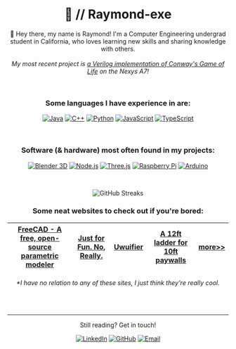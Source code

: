 <h1 align = "center"><b>🍜 // Raymond-exe</b></h1>

<p align="center">👋 Hey there, my name is Raymond! I'm a Computer Engineering undergrad student in California, who loves learning new skills and sharing knowledge with others.<br><br><em>My most recent project is <a href='https://github.com/Raymond-exe/Conway.v'>a Verilog implementation of Conway's Game of Life</a> on the Nexys A7!</em></p>

<br>

<!-- ## Programming Languages -->
<h3 align="center">Some languages I have experience in are:</h3>
<p align="center">
  <a href="https://github.com/Raymond-exe?tab=repositories&language=java"><img alt="Java" src="https://img.shields.io/badge/Java-F80000?style=for-the-badge&logo=openjdk&logoColor=white"></a>
  <a href="https://cplusplus.com"><img alt="C++" src="https://img.shields.io/badge/C%2B%2B-00599C?style=for-the-badge&logo=cplusplus&logoColor=white"></a>
  <a href="https://www.python.org"><img alt="Python" src="https://img.shields.io/badge/Python-yellow?style=for-the-badge&logo=Python&logoColor=white"></a>
  <a href="https://github.com/Raymond-exe?tab=repositories&language=javascript"><img alt="JavaScript" src="https://img.shields.io/badge/JavaScript-limegreen?style=for-the-badge&logo=javascript&logoColor=white"></a>
  <a href="https://www.typescriptlang.org"><img alt="TypeScript" src="https://img.shields.io/badge/TypeScript-3178C6?style=for-the-badge&logo=typescript&logoColor=white"></a>
</p>

<br>

<!-- ## Technologies -->

<h3 align="center">Software (& hardware) most often found in my projects:</h3>
<p align="center">
  <a href="https://www.blender.org"><img alt="Blender 3D" src="https://img.shields.io/badge/Blender_3D-F5792A?style=for-the-badge&logo=blender&logoColor=white"></a>
  <a href="https://nodejs.org"><img alt="Node.js" src="https://img.shields.io/badge/Node.js-339933?style=for-the-badge&logo=node.js&logoColor=white"></a>
  <a href="https://threejs.org"><img alt="Three.js" src="https://img.shields.io/badge/Three.js-FFFFFF?style=for-the-badge&logo=three.js&logoColor=black"></a>
  <a href="https://www.raspberrypi.org"><img alt="Raspberry Pi" src="https://img.shields.io/badge/Raspberry_Pi-A22846?style=for-the-badge&logo=raspberrypi&logoColor=white"></a>
  <a href="https://www.arduino.cc"><img alt="Arduino" src="https://img.shields.io/badge/Arduino-00979D?style=for-the-badge&logo=arduino&logoColor=white"></a>
</p>

<br>

<!-- - [imaginefun.net developer](https://imaginefun.net)
- [CPP UAV Laboratory]()
- more stuff idk -->

<!--

<details>
<summary><b>Active Projects</b></summary>

###### My currently active project is:

## **`Building an Electric Skateboard`**
##### *courtesy of CPP SIIL Maker Studio*

| | |
|-|-|
| **Started:** | November 2022 |
| **Status:**  | In Assembly |

Progress:
- [x] Design
- [ ] Assembly
- [ ] Testing

</details>

-->


<!-- Git Contributions Streak -->
<p align="center">
  <img alt="GitHub Streaks" src="https://streak-stats.demolab.com/?user=Raymond-exe&theme=darcula">
</p>

<center>

<!--- Stats & Top Languages -->
<!-- | ![img](https://github-readme-stats.vercel.app/api?username=raymond-exe&hide=stars&count_private=true&show_icons=true&theme=darcula) | ![img](https://github-readme-stats.vercel.app/api/top-langs/?username=raymond-exe&layout=compact&count_private=true&theme=darcula) |
| - | - | <br> -->

<h3 align="center">Some neat websites to check out if you're bored:</h3>

| [FreeCAD - A free, open-source parametric modeler](https://github.com/FreeCAD/FreeCAD)| [Just for Fun. No, Really.](https://justforfunnoreally.dev) | [Uwuifier](https://github.com/Schotsl/Uwuifier) | [A 12ft ladder for 10ft paywalls](https://12ft.io) | [more>>](https://github.com/stars/Raymond-exe/lists/other-cool-projects)
| --- | --- | --- | --- | --- |

###### **I have no relation to any of these sites, I just think they're really cool.*
</center>

<br>

---

<p align="center">Still reading? Get in touch!</p>
<p align="center">
  <a href="https://www.linkedin.com/in/raymond-exe"><img alt="LinkedIn" src="https://img.shields.io/badge/LinkedIn-0A66C2?style=for-the-badge&logo=linkedin&logoColor=white"></a>
  <a href="https://github.com/raymond-exe"><img alt="GitHub" src="https://img.shields.io/badge/GitHub-181717?style=for-the-badge&logo=github&logoColor=white"></a>
  <a href="mailto:raymondwong.exe@gmail.com"><img alt="Email" src="https://img.shields.io/badge/Email-EA4335?style=for-the-badge&logo=gmail&logoColor=white"></a>
</p>
